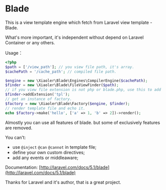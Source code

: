 # Blade

This is a view template engine which fetch from Laravel view template - Blade.

What's more important, it's independent without depend on Laravel Container or any others.

Usage：

``` php
<?php
$path = ['/view_path']; // you view file path, it's array.
$cachePath = '/cache_path'; // compiled file path.

$engine = new \Xiaoler\Blade\Engines\CompilerEngine($cachePath);
$finder = new \Xiaoler\Blade\FileViewFinder($path);
// if you view file extension is not php or blade.php, use this to add it.
$finder->addExtension('tpl');
// get an instance of factory.
$factory = new \Xiaoler\Blade\Factory($engine, $finder);
// render template file and echo it.
echo $factory->make('hello', ['a' => 1, 'b' => 2])->render();
```

Almostly you can use all features of blade. but some of exclusively features are removed.

You can't:

- use `@inject` `@can` `@cannot` in template file;
- define your own custom directives;
- add any events or middleaware;

Documentation: [http://laravel.com/docs/5.1/blade](http://laravel.com/docs/5.1/blade)

Thanks for Laravel and it's author, that is a great project.
